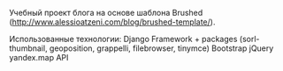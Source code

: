Учебный проект блога на основе шаблона Brushed (http://www.alessioatzeni.com/blog/brushed-template/).

Использованные технологии:
  Django Framework + packages (sorl-thumbnail, geoposition, grappelli, filebrowser, tinymce)
  Bootstrap
  jQuery
  yandex.map API
